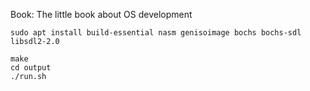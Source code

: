 Book: The little book about OS development

```
sudo apt install build-essential nasm genisoimage bochs bochs-sdl libsdl2-2.0
```

```
make
cd output
./run.sh
```
